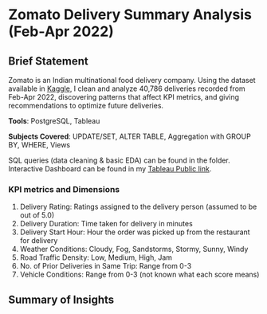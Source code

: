 # Zomato Delivery Summary Analysis (Feb-Apr 2022)
## Brief Statement
Zomato is an Indian multinational food delivery company. Using the dataset available in [Kaggle](https://www.kaggle.com/datasets/saurabhbadole/zomato-delivery-operations-analytics-dataset/data), I clean and analyze 40,786 deliveries recorded from Feb-Apr 2022, discovering patterns that affect KPI metrics, and giving recommendations to optimize future deliveries.

**Tools**: PostgreSQL, Tableau 

**Subjects Covered**: UPDATE/SET, ALTER TABLE, Aggregation with GROUP BY, WHERE, Views

SQL queries (data cleaning & basic EDA) can be found in the folder. Interactive Dashboard can be found in my [Tableau Public link](https://public.tableau.com/views/ZomatoDeliverySummaryFeb-Apr2022/Dashboard1?:language=en-US&:sid=&:redirect=auth&:display_count=n&:origin=viz_share_link).

### KPI metrics and Dimensions
1. Delivery Rating: Ratings assigned to the delivery person (assumed to be out of 5.0)
2. Delivery Duration: Time taken for delivery in minutes
3. Delivery Start Hour: Hour the order was picked up from the restaurant for delivery
4. Weather Conditions: Cloudy, Fog, Sandstorms, Stormy, Sunny, Windy
5. Road Traffic Density: Low, Medium, High, Jam
6. No. of Prior Deliveries in Same Trip: Range from 0-3
7. Vehicle Conditions: Range from 0-3 (not known what each score means)

## Summary of Insights
